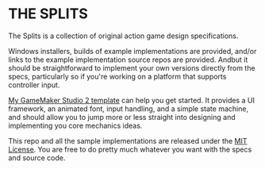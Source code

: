 # THE SPLITS

The Splits is a collection of original action game design specifications. 

Windows installers, builds of example implementations are provided, and/or links to the example implementation source repos are provided. Andbut it should be straightforward to implement your own versions directly from the specs, particularly so if you're working on a platform that supports controller input. 

[My GameMaker Studio 2 template](https://github.com/wlycdgrfromflatiron/GMS-Splitslib) can help you get started. It provides a UI framework, an animated font, input handling, and a simple state machine, and should allow you to jump more or less straight into designing and implementing you core mechanics ideas.

This repo and all the sample implementations are released under the [MIT License](LICENSE). You are free to do pretty much whatever you want with the specs and source code.